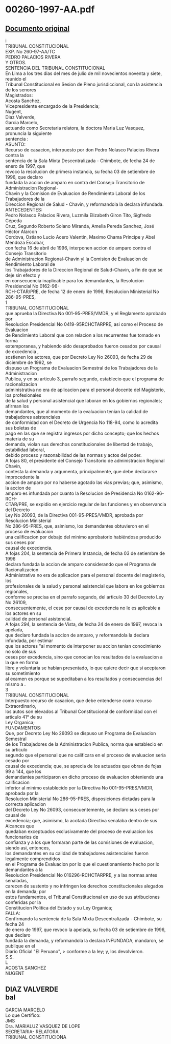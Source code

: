 
00260-1997-AA.pdf
=================
  
[Documento original](https://tc.gob.pe/jurisprudencia/1997/00260-1997-AA.pdf)  
---  
i  
TRIBUNAL CONSTITUCIONAL  
EXP. No 260-97-AA/TC  
PEDRO PALACIOS RIVERA  
Y OTROS.  
SENTENCIA DEL TRIBUNAL CONSTITUCIONAL  
En Lima a los tres dias del mes de julio de mil novecientos noventa y siete, reunido el  
Tribunal Constitucional en Sesion de Pleno jurisdiccional, con la asistencia de los senores  
Magistrados:  
Acosta Sanchez,  
Vicepresidente encargado de la Presidencia;  
Nugent,  
Diaz Valverde,  
Garcia Marcelo,  
actuando como Secretaria relatora, la doctora Maria Luz Vasquez, pronuncia la siguiente  
sentencia :  
ASUNTO:  
Recurso de casacion, interpuesto por don Pedro Nolasco Palacios Rivera contra la  
sentencia de la Sala Mixta Descentralizada - Chimbote, de fecha 24 de enero de 1997, que  
revoco la resolucion de primera instancia, su fecha 03 de setiembre de 1996, que declaro  
fundada la accion de amparo en contra del Consejo Transitorio de Administracion Regional-  
Chavin y la Comision de Evaluacion de Rendimiento Laboral de los Trabajadores de la  
Direccion Regional de Salud - Chavin, y reformandola la declara infundada.  
ANTECEDENTES:  
Pedro Nolasco Palacios Rivera, Luzmila Elizabeth Giron Tito, Sigfredo Cépeda  
Cruz, Segundo Roberto Solano Miranda, Amelia Pereda Sanchez, José Héctor Alarcon  
Cordova, Ostiano Lucio Acero Valentin, Maximo Chama Principe y Abel Mendoza Escobar,  
con fecha 16 de abril de 1996, interponen accion de amparo contra el Consejo Transitorio  
de Administracion Regional-Chavin yl la Comision de Evaluacion de Rendimiento Laboral de  
los Trabajadores de la Direccion Regional de Salud-Chavin, a fin de que se deje sin efecto y  
en consecuencia inaplicable para los demandantes, la Resolucion Presidencial No 0162-96-  
RCH-CTAR/PRE, de fecha 12 de enero de 1996, Resolucion Ministerial No 286-95-PRES,  
1  
TRIBUNAL CONSTITUCIONAL  
que aprueba la Directiva No 001-95-PRES/VMDR, y el Reglamento aprobado por  
Resolucion Presidencial No 0419-95RCHCTARPRE, asi como el Proceso de Evaluacion  
de Rendimiento Laboral que con relacion a los recurrentes fue tomado en forma  
extemporanea, y habiendo sido desaprobados fueron cesados por causal de excedencia ,  
sostienen los actores, que por Decreto Ley No 26093, de fecha 29 de diciembre de 1992, se  
dispuso un Programa de Evaluacion Semestral de los Trabajadores de la Administracion  
Publica, y en su articulo 3, parrafo segundo, establecio que el programa de racionalizacion  
administrativa no era de aplicacion para el personal docente del Magisterio, los profesionales  
de la salud y personal asistencial que laboran en los gobiernos regionales; afirman los  
demandantes, que al momento de la evaluacion tenian la calidad de trabajadores asistenciales  
de conformidad con el Decreto de Urgencia No 118-94, como lo acredita sus boletas de  
pago en las que se registra ingresos por dicho concepto; que los hechos materia de su  
demanda, violan sus derechos constitucionales de libertad de trabajo, estabilidad laboral,  
debido proceso y razonabilidad de las normas y actos del poder.  
A fojas 80, el presidente del Consejo Transitorio de administracion Regional Chavin,  
contesta la demanda y argumenta, principalmente, que debe declararse improcedente la  
accion de amparo por no haberse agotado las vias previas; que, asimismo, la accion de  
amparo es infundada por cuanto la Resolucion de Presidencia No 0162-96-RCH-  
CTAR/PRE, se expidio en ejercicio regular de las funciones y en observancia del Decreto  
Ley No 26093, de la Directiva 001-95-PRES/VMDR, aprobada por Resolucion Ministerial  
No 286-95-PRES, que, asimismo, los demandantes obtuvieron en el proceso de evaluacion  
una calificacion por debajo del minimo aprobatorio habiéndose producido sus ceses por  
causal de excedencia.  
A fojas 204, la sentencia de Primera Instancia, de fecha 03 de setiembre de 1996  
declara fundada la accion de amparo considerando que el Programa de Racionalizacion  
Administrativa no era de aplicacion para el personal docente del magisterio, los  
profesionales de la salud y personal asistencial que labora en los gobiernos regionales,  
conforme se precisa en el parrafo segundo, del articulo 30 del Decreto Ley No 26109,  
consecuentemente, el cese por causal de excedencia no le es aplicable a los actores en su  
calidad de personal asistencial.  
A fojas 294, la sentencia de Vista, de fecha 24 de enero de 1997, revoca la apelada,  
que declaro fundada la accion de amparo, y reformandola la declara infundada, por estimar  
que los actores "al momento de interponer su accion tenian conocimiento no solo de sus  
ceses por excedencia, sino que conocian los resultados de la evaluacion a la que en forma  
libre y voluntaria se habian presentado, lo que quiere decir que si aceptaron su sometimiento  
al examen es porque se supeditaban a los resultados y consecuencias del mismo a .  
3  
TRIBUNAL CONSTITUCIONAL  
Interpuesto recurso de casacion, que debe entenderse como recurso Extraordinario,  
los autos son elevados al Tribunal Constitucional de conformidad con el articulo 41° de su  
Ley Organica;  
FUNDAMENTOS:  
Que, por Decreto Ley No 26093 se dispuso un Programa de Evaluacion Semestral  
de los Trabajadores de la Administracion Publica, norma que establecio en su articulo  
segundo que el personal que no calificara en el proceso de evaluacion seria cesado por  
causal de excedencia; que, se aprecia de los actuados que obran de fojas 99 a 144, que los  
demandantes participaron en dicho proceso de evaluacion obteniendo una calificacion  
inferior al minimo establecido por la Directiva No 001-95-PRES/VMDR, aprobada por la  
Resolucion Ministerial No 286-95-PRES, disposiciones dictadas para la correcta aplicacion  
del Decreto Ley No 26093, consecuentemente, se declaro sus ceses por causal de  
excedencia; que, asimismo, la acotada Directiva senalaba dentro de sus Alcances que  
quedaban exceptuados exclusivamente del proceso de evaluacion los funcionarios de  
confianza y a los que formaran parte de las comisiones de evaluacion, siendo asi, entonces,  
los demandantes en su calidad de trabajadores asistenciales fueron legalmente comprendidos  
en el Programa de Evaluacion por lo que el cuestionamiento hecho por lo demandantes a la  
Resolucion Presidencial No 016296-RCHCTARPRE, y a las normas antes senaladas,  
carecen de sustento y no infringen los derechos constitucionales alegados en la demanda; por  
estos fundamentos, el Tribunal Constitucional en uso de sus atribuciones conferidas por la  
Constitucion Politica del Estado y su Ley Organica;  
FALLA:  
Confirmando la sentencia de la Sala Mixta Descentralizada - Chimbote, su fecha 24  
de enero de 1997, que revoco la apelada, su fecha 03 de setiembre de 1996, que declaro  
fundada la demanda, y reformandola la declara INFUNDADA, mandaron, se publique en el  
Diario Oficial "El Peruano", > conforme a la ley; y, los devolvieron.  
S.S.  
L  
ACOSTA SANCHEZ  
NUGENT  
  
DIAZ VALVERDE  
bal  
-  
GARCIA MARCELO  
Lo que Certifico:  
JMS  
Dra. MARIALUZ VASQUEZ DE LOPE  
SECRETARIA- RELATORA  
TRIBUNAL CONSTITUCIONA